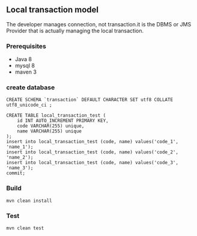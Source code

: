 ## Local transaction model
The developer manages connection, not transaction.it is the DBMS or JMS Provider that is actually managing the local transaction.


### Prerequisites
- Java 8
- mysql 8
- maven 3

### create database
    CREATE SCHEMA `transaction` DEFAULT CHARACTER SET utf8 COLLATE utf8_unicode_ci ;
    
    CREATE TABLE local_transaction_test (
        id INT AUTO_INCREMENT PRIMARY KEY,
        code VARCHAR(255) unique,
        name VARCHAR(255) unique
    );
    insert into local_transaction_test (code, name) values('code_1', 'name_1');
    insert into local_transaction_test (code, name) values('code_2', 'name_2');
    insert into local_transaction_test (code, name) values('code_3', 'name_3');
    commit;

### Build
`mvn clean install`

### Test
`mvn clean test`
